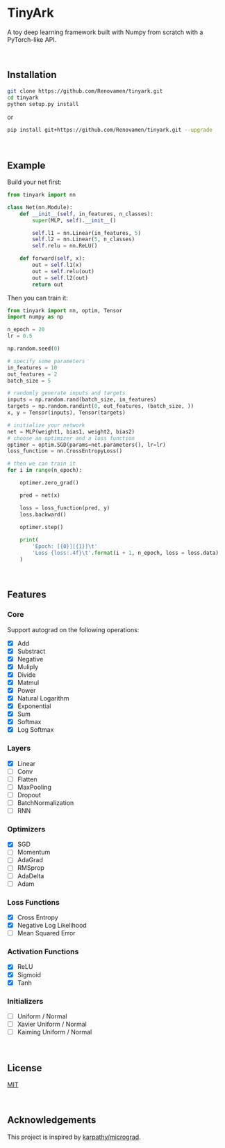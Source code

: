# TinyArk

A toy deep learning framework built with Numpy from scratch with a PyTorch-like API.

&nbsp;

## Installation

```bash
git clone https://github.com/Renovamen/tinyark.git
cd tinyark
python setup.py install
```

or

```bash
pip install git+https://github.com/Renovamen/tinyark.git --upgrade
```

&nbsp;

## Example

Build your net first:

```python
from tinyark import nn

class Net(nn.Module):
    def __init__(self, in_features, n_classes):
        super(MLP, self).__init__()

        self.l1 = nn.Linear(in_features, 5)
        self.l2 = nn.Linear(5, n_classes)
        self.relu = nn.ReLU()

    def forward(self, x):
        out = self.l1(x)
        out = self.relu(out)
        out = self.l2(out)
        return out
```

Then you can train it:

```python
from tinyark import nn, optim, Tensor
import numpy as np

n_epoch = 20
lr = 0.5

np.random.seed(0)

# specify some parameters
in_features = 10
out_features = 2
batch_size = 5

# randomly generate inputs and targets
inputs = np.random.rand(batch_size, in_features)
targets = np.random.randint(0, out_features, (batch_size, ))
x, y = Tensor(inputs), Tensor(targets)

# initialize your network
net = MLP(weight1, bias1, weight2, bias2)
# choose an optimizer and a loss function
optimer = optim.SGD(params=net.parameters(), lr=lr)
loss_function = nn.CrossEntropyLoss()

# then we can train it
for i in range(n_epoch):

    optimer.zero_grad()

    pred = net(x)

    loss = loss_function(pred, y)
    loss.backward()
    
    optimer.step()

    print(
        'Epoch: [{0}][{1}]\t'
        'Loss {loss:.4f}\t'.format(i + 1, n_epoch, loss = loss.data)
    )
```

&nbsp;

## Features

### Core

Support autograd on the following operations:

- [x] Add
- [x] Substract
- [x] Negative
- [x] Muliply
- [x] Divide
- [x] Matmul
- [x] Power
- [x] Natural Logarithm
- [x] Exponential
- [x] Sum
- [x] Softmax
- [x] Log Softmax

### Layers

- [x] Linear
- [ ] Conv
- [ ] Flatten
- [ ] MaxPooling
- [ ] Dropout
- [ ] BatchNormalization
- [ ] RNN

### Optimizers

- [x] SGD
- [ ] Momentum
- [ ] AdaGrad
- [ ] RMSprop
- [ ] AdaDelta
- [ ] Adam

### Loss Functions

- [x] Cross Entropy
- [x] Negative Log Likelihood
- [ ] Mean Squared Error

### Activation Functions

- [x] ReLU
- [x] Sigmoid
- [x] Tanh

### Initializers

- [ ] Uniform / Normal
- [ ] Xavier Uniform / Normal
- [ ] Kaiming Uniform / Normal

&nbsp;

## License

[MIT](LICENSE)

&nbsp;

## Acknowledgements

This project is inspired by [karpathy/micrograd](https://github.com/karpathy/micrograd).
